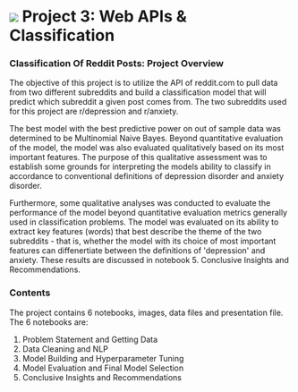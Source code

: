 # ![](https://ga-dash.s3.amazonaws.com/production/assets/logo-9f88ae6c9c3871690e33280fcf557f33.png) Project 3: Web APIs & Classification

### Classification Of Reddit Posts: Project Overview

The objective of this project is to utilize the API of reddit.com to pull data from two different subreddits and build a classification model that will predict which subreddit a given post comes from. The two subreddits used for this project are r/depression and r/anxiety. 

The best model with the best predictive power on out of sample data was determined to be Multinomial Naive Bayes. Beyond quantitative evaluation of the model, the model was also evaluated qualitatively based on its most important features. The purpose of this qualitative assessment was to establish some grounds for interpreting the models ability to classify in accordance to conventional definitions of depression disorder and anxiety disorder. 

Furthermore, some qualitative analyses was conducted to evaluate the performance of the model beyond quantitative evaluation metrics generally used in classification problems. The model was evaluated on its ability to extract key features (words) that best describe the theme of the two subreddits - that is, whether the model with its choice of most important features can diffenertiate between the definitions of 'depression' and anxiety. These results are discussed in notebook 5. Conclusive Insights and Recommendations. 

### Contents 

The project contains 6 notebooks, images, data files and presentation file. The 6 notebooks are: 

1. Problem Statement and Getting Data
2. Data Cleaning and NLP
3. Model Building and Hyperparameter Tuning
4. Model Evaluation and Final Model Selection
5. Conclusive Insights and Recommendations


